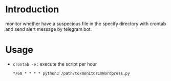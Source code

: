 <h1>Introduction</h1>
monitor whether have a suspecious file in the specify directory with crontab and send alert message by telegram bot.

<h1>Usage</h1>

- `crontab -e` : execute the script per hour

  ```
  */60 * * * * python3 /path/to/monitorImWordpress.py
  ```
